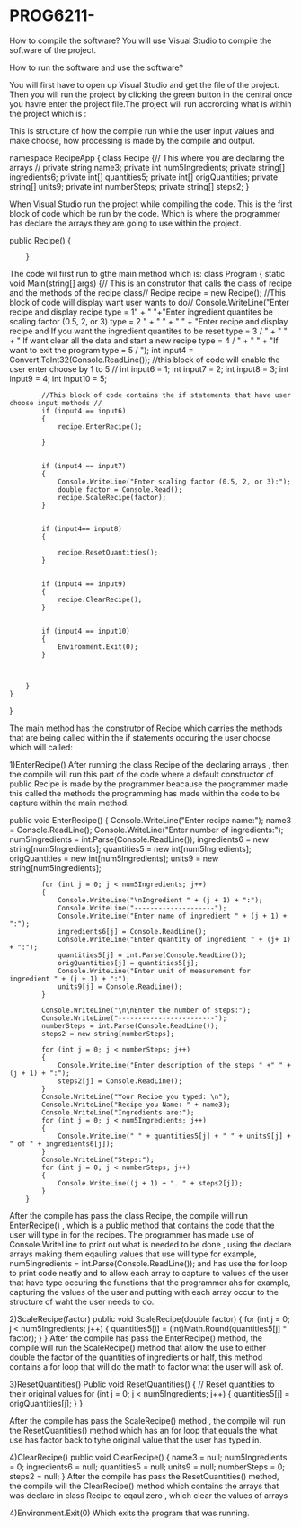 # PROG6211-
How to compile the software?
You will use Visual Studio to compile the software of the project.

How to run the software and use the software?

You will first have to open up Visual Studio and get the file of the project. Then you will run the project by clicking the  green button in the central once you havre enter the project file.The project will run accrording what is within the project which is :
  
This is structure of how the compile run while the user input values and make choose, how processing is made by the compile and output.

namespace RecipeApp
{
    class Recipe
    {// This where you are declaring the arrays //
        private string name3;
        private int num5Ingredients;
        private string[] ingredients6;
        private int[] quantities5;
        private int[] origQuantities;
        private string[] units9;
        private int numberSteps;
        private string[] steps2;
}

When Visual Studio run the project while compiling the code. This is the first block of code which be run by the code. Which is where the programmer has declare the arrays they are going to use within the project.
 
public Recipe()
        {
            
        }
The code wil first run to gthe main method which is:
class Program
    {
        static void Main(string[] args)
        {// This is an construtor that calls the class of recipe and the methods of the recipe class//
            Recipe recipe = new Recipe();
            //This block of code will display want user wants to do//
            Console.WriteLine("Enter recipe and display recipe type = 1" + "    "+"Enter ingredient quantites be scaling factor (0.5, 2, or 3) type = 2 " + "   " +
                 " " +
                "Enter recipe and display recipe and If you want the ingredient quantites to be reset type = 3 / " + "    " +
                " If want clear all the data and start a new recipe type = 4 / " + "    " +
                "If want to exit the program type = 5 / ");
            int input4 = Convert.ToInt32(Console.ReadLine());
            //this block of code will enable the user enter choose by 1 to 5 //
            int input6 = 1;
            int input7 = 2;
            int input8 = 3;
            int input9 = 4;
            int input10 = 5;
           
            //This block of code contains the if statements that have user choose input methods //
            if (input4 == input6)
            {
                recipe.EnterRecipe();
               
            }
        
           
            if (input4 == input7)
            {
                Console.WriteLine("Enter scaling factor (0.5, 2, or 3):");
                double factor = Console.Read();
                recipe.ScaleRecipe(factor);
            }
       
            
            if (input4== input8)
            {

                recipe.ResetQuantities();
            }
          
         
            if (input4 == input9)
            {
                recipe.ClearRecipe();
            }
           
       
            if (input4 == input10)
            {
                Environment.Exit(0);
            }
           


        }
    }
}
 

The main method has the construtor of Recipe which carries the methods that are being called within the if statements occuring the user choose which will called:


1)EnterRecipe()
After running the class Recipe of the declaring arrays , then the compile will run this part of the code where a default constructor of public Recipe is made by the programmer beacause the programmer made this called the methods the programming has made within the code to be capture within the main method.

public void EnterRecipe()
        {
            Console.WriteLine("Enter recipe name:");
            name3 = Console.ReadLine();
            Console.WriteLine("Enter number of ingredients:");
            num5Ingredients = int.Parse(Console.ReadLine());
            ingredients6 = new string[num5Ingredients];
            quantities5 = new int[num5Ingredients];
            origQuantities = new int[num5Ingredients];
            units9 = new string[num5Ingredients];

            for (int j = 0; j < num5Ingredients; j++)
            {
                Console.WriteLine("\nIngredient " + (j + 1) + ":");
                Console.WriteLine("--------------------");
                Console.WriteLine("Enter name of ingredient " + (j + 1) + ":");
                ingredients6[j] = Console.ReadLine();
                Console.WriteLine("Enter quantity of ingredient " + (j+ 1) + ":");
                quantities5[j] = int.Parse(Console.ReadLine());
                origQuantities[j] = quantities5[j];
                Console.WriteLine("Enter unit of measurement for ingredient " + (j + 1) + ":");
                units9[j] = Console.ReadLine();
            }

            Console.WriteLine("\n\nEnter the number of steps:");
            Console.WriteLine("------------------------");
            numberSteps = int.Parse(Console.ReadLine());
            steps2 = new string[numberSteps];

            for (int j = 0; j < numberSteps; j++)
            {
                Console.WriteLine("Enter description of the steps " +" " +(j + 1) + ":");
                steps2[j] = Console.ReadLine();
            }
            Console.WriteLine("Your Recipe you typed: \n");
            Console.WriteLine("Recipe you Name: " + name3);
            Console.WriteLine("Ingredients are:");
            for (int j = 0; j < num5Ingredients; j++)
            {
                Console.WriteLine(" " + quantities5[j] + " " + units9[j] + " of " + ingredients6[j]);
            }
            Console.WriteLine("Steps:");
            for (int j = 0; j < numberSteps; j++)
            {
                Console.WriteLine((j + 1) + ". " + steps2[j]);
            }
        }
After the compile has pass the class Recipe, the compile will run EnterRecipe() , which is a public method that contains the code that the user 
will type in for the recipes. The programmer has made use of Console.WriteLine to print out what is needed to be
 done , using the declare arrays making them eqauling values that use will type
 for example,  num5Ingredients = int.Parse(Console.ReadLine()); and has use the 
for loop to print code neatly and to allow each array to capture to values of the user that have type 
occuring the functions that the programmer ahs for example, capturing the values of the user and putting with each array 
occur to the structure of waht the user needs to do.

2)ScaleRecipe(factor)
public void ScaleRecipe(double factor)
        {
            for (int j = 0; j < num5Ingredients; j++)
            {
                quantities5[j] = (int)Math.Round(quantities5[j] * factor);
            }
        }
After the compile has pass the EnterRecipe() method, the compile will run the ScaleRecipe() method that allow the use
 to either double the factor of the quantities of ingredients or half, this method contains a for loop that will do the math to factor what the user will ask of.

3)ResetQuantities()
Public void ResetQuantities()
        {
            // Reset quantities to their original values
            for (int j = 0; j < num5Ingredients; j++)
            {
                quantities5[j] = origQuantities[j];
            }
        }

After the compile has pass the ScaleRecipe() method , the compile will  run the ResetQuantities()  method which has 
an for loop that equals the what use has factor back to tyhe original value that the user has typed in. 

4)ClearRecipe()
 public void ClearRecipe()
        {
            name3 = null;
            num5Ingredients = 0;
            ingredients6 = null;
            quantities5 = null;
            units9 = null;
            numberSteps = 0;
            steps2 = null;
        }
After the compile has pass the ResetQuantities()  method, the compile will the ClearRecipe() method which contains 
the arrays that was declare in class Recipe to eqaul zero , which clear the values of arrays

4)Environment.Exit(0)
Which exits the program that was running.
